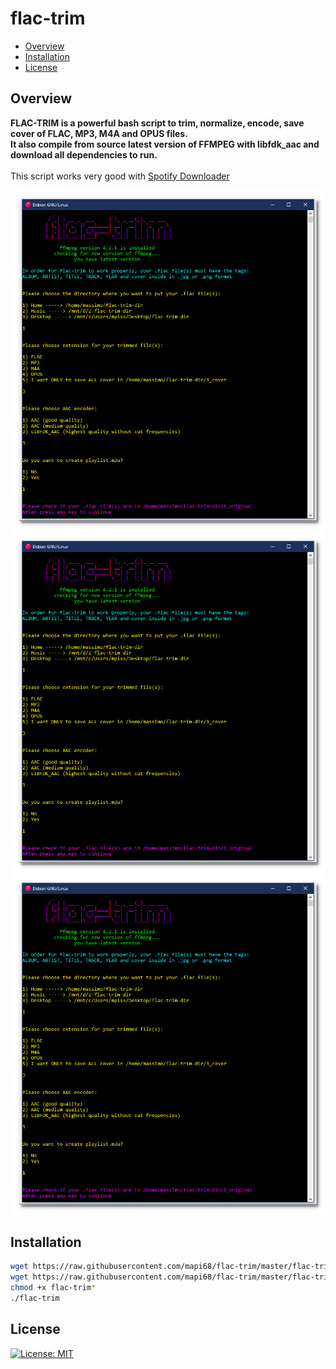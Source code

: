 # flac-trim

* [Overview](#overview)
* [Installation](#installation)
* [License](#license)

## Overview
<b>FLAC-TRIM is a powerful bash script to trim, normalize, encode, save cover of FLAC, MP3, M4A and OPUS files.<br>
It also compile from source latest version of FFMPEG with libfdk_aac and download all dependencies to run.</b><br><br>
This script works very good with <a href="https://www.ondesoft.com/spotify-converter-for-windows/">Spotify Downloader</a>

<img src="https://github.com/mapi68/flac-trim/raw/master/images/1.png">

<img src="https://github.com/mapi68/flac-trim/raw/master/images/1.png">

<img src="https://github.com/mapi68/flac-trim/raw/master/images/1.png">


## Installation

```bash
wget https://raw.githubusercontent.com/mapi68/flac-trim/master/flac-trim.conf
wget https://raw.githubusercontent.com/mapi68/flac-trim/master/flac-trim.bash
chmod +x flac-trim*
./flac-trim
```

## License
[![License: MIT](https://img.shields.io/badge/License-MIT-blue.svg)](LICENSE.md)
